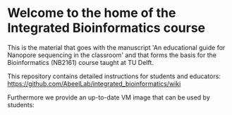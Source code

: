 # Welcome to the home of the Integrated Bioinformatics course

This is the material that goes with the manuscript 'An educational guide for Nanopore sequencing in the classroom' and that forms the basis for the Bioinformatics (NB2161) course taught at TU Delft.

This repository contains detailed instructions for students and educators:
https://github.com/AbeelLab/integrated_bioinformatics/wiki

Furthermore we provide an up-to-date VM image that can be used by students:

